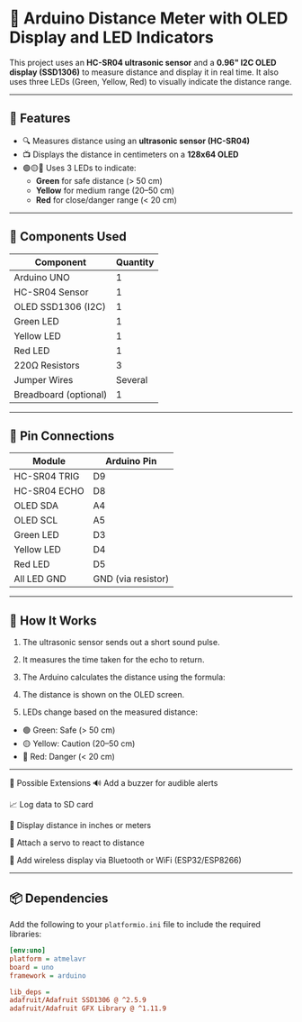 # 🚀 Arduino Distance Meter with OLED Display and LED Indicators

This project uses an **HC-SR04 ultrasonic sensor** and a **0.96" I2C OLED display (SSD1306)** to measure distance and display it in real time. It also uses three LEDs (Green, Yellow, Red) to visually indicate the distance range.

---

## 🎯 Features

- 🔍 Measures distance using an **ultrasonic sensor (HC-SR04)**
- 📺 Displays the distance in centimeters on a **128x64 OLED**
- 🟢🟡🔴 Uses 3 LEDs to indicate:
  - **Green** for safe distance (> 50 cm)
  - **Yellow** for medium range (20–50 cm)
  - **Red** for close/danger range (< 20 cm)

---

## 🧰 Components Used

| Component           | Quantity |
|---------------------|----------|
| Arduino UNO         | 1        |
| HC-SR04 Sensor      | 1        |
| OLED SSD1306 (I2C)  | 1        |
| Green LED           | 1        |
| Yellow LED          | 1        |
| Red LED             | 1        |
| 220Ω Resistors      | 3        |
| Jumper Wires        | Several  |
| Breadboard (optional) | 1      |

---

## 🔌 Pin Connections

| Module       | Arduino Pin |
|--------------|-------------|
| HC-SR04 TRIG | D9          |
| HC-SR04 ECHO | D8          |
| OLED SDA     | A4          |
| OLED SCL     | A5          |
| Green LED    | D3          |
| Yellow LED   | D4          |
| Red LED      | D5          |
| All LED GND  | GND (via resistor) |

---

## 🧪 How It Works

1. The ultrasonic sensor sends out a short sound pulse.
2. It measures the time taken for the echo to return.
3. The Arduino calculates the distance using the formula:


4. The distance is shown on the OLED screen.
5. LEDs change based on the measured distance:
- 🟢 Green: Safe (> 50 cm)
- 🟡 Yellow: Caution (20–50 cm)
- 🔴 Red: Danger (< 20 cm)

---

🧠 Possible Extensions
🔊 Add a buzzer for audible alerts

📈 Log data to SD card

📐 Display distance in inches or meters

🤖 Attach a servo to react to distance

📶 Add wireless display via Bluetooth or WiFi (ESP32/ESP8266)

---

## 📦 Dependencies

Add the following to your `platformio.ini` file to include the required libraries:

```ini
[env:uno]
platform = atmelavr
board = uno
framework = arduino

lib_deps =
adafruit/Adafruit SSD1306 @ ^2.5.9
adafruit/Adafruit GFX Library @ ^1.11.9



